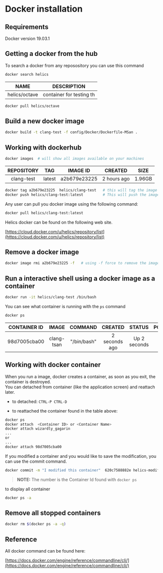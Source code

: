 Docker installation
===================

Requirements
------------
Docker version 19.03.1


Getting a docker from the hub
------------------------------

To search a docker from any reposository you can use this command

```bash
docker search helics
```
|NAME               |     DESCRIPTION             |
|:-----------------:|:---------------------------:|
|helics/octave      |     container for testing th|

```bash
docker pull helics/octave
```


Build a new docker image
------------------------

```bash
docker build -t clang-test -f config/Docker/Dockerfile-MSan .
```


Working with dockerhub
----------------------

```bash
docker images  # will show all images available on your machines
```

|    REPOSITORY            |                 TAG         |       IMAGE ID       |    CREATED        |    SIZE   |
|:------------------------:|:---------------------------:|:--------------------:|:-----------------:|:---------:|
|    clang-test            |                 latest      |       a2b679e23225   |    2 hours ago    |    1.96GB |


```bash
docker tag a2b679e23225  helics/clang-test   # this will tag the image ID for docker repository helics/clang-test
docker push helics/clang-test:latest         # This will push the image to docker hub repository
```


Any user can pull you docker image using the following command:

```bash
docker pull helics/clang-test:latest
```


Helics docker can be found on the following web site.

  [https://cloud.docker.com/u/helics/repository/list](https://cloud.docker.com/u/helics/repository/list)

Remove a docker image
---------------------

```bash
docker image rmi a2b679e23225 -f   # using -f force to remove the image id
```

Run a interactive shell using a docker image as a container
-----------------------------------------------------------

```bash
docker run -it helics/clang-test /bin/bash
```

You can see what container is running with the `ps` command

```bash
docker ps
```

|CONTAINER ID    |   IMAGE        |      COMMAND       |     CREATED         |   STATUS        |     PORTS     |         NAMES           |
|:--------------:|:--------------:|:------------------:|:-------------------:|:---------------:|:-------------:|:-----------------------:|
|98d7005cba00    |   clang-tsan   |      "/bin/bash"   |     2 seconds ago   |   Up 2 seconds  |      -        |      wizardly_gagarin   |



Working with docker container
-----------------------------

When you run a image, docker creates a container, as soon as you exit, the container is destroyed.   
You can detached from container (like the application screen) and reattach later.  

- to detached:    `CTRL-P CTRL-D`

- to reattached the container found in the table above:
```bash
docker ps
docker attach  <Container ID> or <Container Name>
docker attach wizardly_gagarin
...
or
...
docker attach 98d7005cba00
```


If you modified a container and you would like to save the modification, you can use the commit command.

```bash
docker commit -m "I modified this container"  620c7588882e helics-modified
```

> **NOTE:**   The number is the Container Id found with `docker ps`

to display all container

```bash
docker ps -a
```

Remove all stopped containers
-----------------------------

```bash
docker rm $(docker ps -a -q)
```


Reference
---------

All docker command can be found here:

  [https://docs.docker.com/engine/reference/commandline/cli/](https://docs.docker.com/engine/reference/commandline/cli/)




